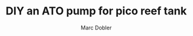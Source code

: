 ---
layout: post
title: "DIY an ATO pump for pico reef tank"
excerpt: 
categories: reef tank
color: teal
author:
- Marc Dobler
meta: "DIY reef stuff"
---